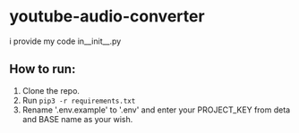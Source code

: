 # youtube-audio-converter
i provide my code in__init__.py

## How to run:
  1. Clone the repo.
  2. Run `pip3 -r requirements.txt`
  3. Rename '.env.example' to '.env' and enter your PROJECT_KEY from deta and BASE name as your wish.
